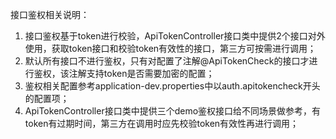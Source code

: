 接口鉴权相关说明：
1. 接口鉴权基于token进行校验，ApiTokenController接口类中提供2个接口对外使用，获取token接口和校验token有效性的接口，第三方可按需进行调用；
2. 默认所有接口不进行鉴权，只有对配置了注解@ApiTokenCheck的接口才进行鉴权，该注解支持token是否需要加密的配置；
3. 鉴权相关配置参考application-dev.properties中以auth.apitokencheck开头的配置项；
4. ApiTokenController接口类中提供三个demo鉴权接口给不同场景做参考，有token有过期时间，第三方在调用时应先校验token有效性再进行调用；